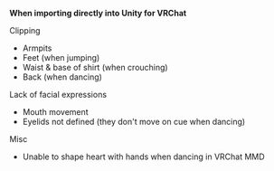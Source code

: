 __When importing directly into Unity for VRChat__

Clipping
  - Armpits
  - Feet (when jumping)
  - Waist & base of shirt (when crouching)
  - Back (when dancing)

Lack of facial expressions
  - Mouth movement
  - Eyelids not defined (they don't move on cue when dancing)

Misc
  - Unable to shape heart with hands when dancing in VRChat MMD

